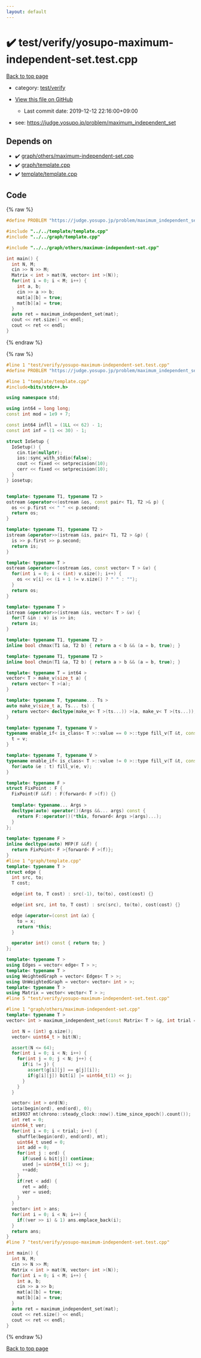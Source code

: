 ```yaml
---
layout: default
---
```


<!-- mathjax config similar to math.stackexchange -->
<script type="text/javascript" async
  src="https://cdnjs.cloudflare.com/ajax/libs/mathjax/2.7.5/MathJax.js?config=TeX-MML-AM_CHTML">
</script>
<script type="text/x-mathjax-config">
  MathJax.Hub.Config({
    TeX: { equationNumbers: { autoNumber: "AMS" }},
    tex2jax: {
      inlineMath: [ ['$','$'] ],
      processEscapes: true
    },
    "HTML-CSS": { matchFontHeight: false },
    displayAlign: "left",
    displayIndent: "2em"
  });
</script>

<script type="text/javascript" src="https://cdnjs.cloudflare.com/ajax/libs/jquery/3.4.1/jquery.min.js"></script>
<script src="https://cdn.jsdelivr.net/npm/jquery-balloon-js@1.1.2/jquery.balloon.min.js" integrity="sha256-ZEYs9VrgAeNuPvs15E39OsyOJaIkXEEt10fzxJ20+2I=" crossorigin="anonymous"></script>
<script type="text/javascript" src="../../../assets/js/copy-button.js"></script>
<link rel="stylesheet" href="../../../assets/css/copy-button.css" />


# :heavy_check_mark: test/verify/yosupo-maximum-independent-set.test.cpp

<a href="../../../index.html">Back to top page</a>

* category: <a href="../../../index.html#5a4423c79a88aeb6104a40a645f9430c">test/verify</a>
* <a href="{{ site.github.repository_url }}/blob/master/test/verify/yosupo-maximum-independent-set.test.cpp">View this file on GitHub</a>
    - Last commit date: 2019-12-12 22:16:00+09:00


* see: <a href="https://judge.yosupo.jp/problem/maximum_independent_set">https://judge.yosupo.jp/problem/maximum_independent_set</a>


## Depends on

* :heavy_check_mark: <a href="../../../library/graph/others/maximum-independent-set.cpp.html">graph/others/maximum-independent-set.cpp</a>
* :heavy_check_mark: <a href="../../../library/graph/template.cpp.html">graph/template.cpp</a>
* :heavy_check_mark: <a href="../../../library/template/template.cpp.html">template/template.cpp</a>


## Code

<a id="unbundled"></a>
{% raw %}
```cpp
#define PROBLEM "https://judge.yosupo.jp/problem/maximum_independent_set"

#include "../../template/template.cpp"
#include "../../graph/template.cpp"

#include "../../graph/others/maximum-independent-set.cpp"

int main() {
  int N, M;
  cin >> N >> M;
  Matrix < int > mat(N, vector< int >(N));
  for(int i = 0; i < M; i++) {
    int a, b;
    cin >> a >> b;
    mat[a][b] = true;
    mat[b][a] = true;
  }
  auto ret = maximum_independent_set(mat);
  cout << ret.size() << endl;
  cout << ret << endl;
}

```
{% endraw %}

<a id="bundled"></a>
{% raw %}
```cpp
#line 1 "test/verify/yosupo-maximum-independent-set.test.cpp"
#define PROBLEM "https://judge.yosupo.jp/problem/maximum_independent_set"

#line 1 "template/template.cpp"
#include<bits/stdc++.h>

using namespace std;

using int64 = long long;
const int mod = 1e9 + 7;

const int64 infll = (1LL << 62) - 1;
const int inf = (1 << 30) - 1;

struct IoSetup {
  IoSetup() {
    cin.tie(nullptr);
    ios::sync_with_stdio(false);
    cout << fixed << setprecision(10);
    cerr << fixed << setprecision(10);
  }
} iosetup;


template< typename T1, typename T2 >
ostream &operator<<(ostream &os, const pair< T1, T2 >& p) {
  os << p.first << " " << p.second;
  return os;
}

template< typename T1, typename T2 >
istream &operator>>(istream &is, pair< T1, T2 > &p) {
  is >> p.first >> p.second;
  return is;
}

template< typename T >
ostream &operator<<(ostream &os, const vector< T > &v) {
  for(int i = 0; i < (int) v.size(); i++) {
    os << v[i] << (i + 1 != v.size() ? " " : "");
  }
  return os;
}

template< typename T >
istream &operator>>(istream &is, vector< T > &v) {
  for(T &in : v) is >> in;
  return is;
}

template< typename T1, typename T2 >
inline bool chmax(T1 &a, T2 b) { return a < b && (a = b, true); }

template< typename T1, typename T2 >
inline bool chmin(T1 &a, T2 b) { return a > b && (a = b, true); }

template< typename T = int64 >
vector< T > make_v(size_t a) {
  return vector< T >(a);
}

template< typename T, typename... Ts >
auto make_v(size_t a, Ts... ts) {
  return vector< decltype(make_v< T >(ts...)) >(a, make_v< T >(ts...));
}

template< typename T, typename V >
typename enable_if< is_class< T >::value == 0 >::type fill_v(T &t, const V &v) {
  t = v;
}

template< typename T, typename V >
typename enable_if< is_class< T >::value != 0 >::type fill_v(T &t, const V &v) {
  for(auto &e : t) fill_v(e, v);
}

template< typename F >
struct FixPoint : F {
  FixPoint(F &&f) : F(forward< F >(f)) {}
 
  template< typename... Args >
  decltype(auto) operator()(Args &&... args) const {
    return F::operator()(*this, forward< Args >(args)...);
  }
};
 
template< typename F >
inline decltype(auto) MFP(F &&f) {
  return FixPoint< F >{forward< F >(f)};
}
#line 1 "graph/template.cpp"
template< typename T >
struct edge {
  int src, to;
  T cost;

  edge(int to, T cost) : src(-1), to(to), cost(cost) {}

  edge(int src, int to, T cost) : src(src), to(to), cost(cost) {}

  edge &operator=(const int &x) {
    to = x;
    return *this;
  }

  operator int() const { return to; }
};

template< typename T >
using Edges = vector< edge< T > >;
template< typename T >
using WeightedGraph = vector< Edges< T > >;
using UnWeightedGraph = vector< vector< int > >;
template< typename T >
using Matrix = vector< vector< T > >;
#line 5 "test/verify/yosupo-maximum-independent-set.test.cpp"

#line 1 "graph/others/maximum-independent-set.cpp"
template< typename T >
vector< int > maximum_independent_set(const Matrix< T > &g, int trial = 1000000) {

  int N = (int) g.size();
  vector< uint64_t > bit(N);

  assert(N <= 64);
  for(int i = 0; i < N; i++) {
    for(int j = 0; j < N; j++) {
      if(i != j) {
        assert(g[i][j] == g[j][i]);
        if(g[i][j]) bit[i] |= uint64_t(1) << j;
      }
    }
  }

  vector< int > ord(N);
  iota(begin(ord), end(ord), 0);
  mt19937 mt(chrono::steady_clock::now().time_since_epoch().count());
  int ret = 0;
  uint64_t ver;
  for(int i = 0; i < trial; i++) {
    shuffle(begin(ord), end(ord), mt);
    uint64_t used = 0;
    int add = 0;
    for(int j : ord) {
      if(used & bit[j]) continue;
      used |= uint64_t(1) << j;
      ++add;
    }
    if(ret < add) {
      ret = add;
      ver = used;
    }
  }
  vector< int > ans;
  for(int i = 0; i < N; i++) {
    if((ver >> i) & 1) ans.emplace_back(i);
  }
  return ans;
}
#line 7 "test/verify/yosupo-maximum-independent-set.test.cpp"

int main() {
  int N, M;
  cin >> N >> M;
  Matrix < int > mat(N, vector< int >(N));
  for(int i = 0; i < M; i++) {
    int a, b;
    cin >> a >> b;
    mat[a][b] = true;
    mat[b][a] = true;
  }
  auto ret = maximum_independent_set(mat);
  cout << ret.size() << endl;
  cout << ret << endl;
}

```
{% endraw %}

<a href="../../../index.html">Back to top page</a>

